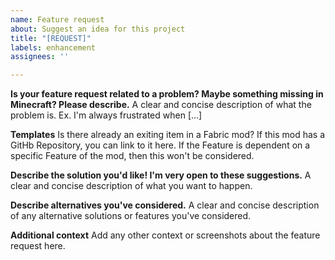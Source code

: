 ```yaml
---
name: Feature request
about: Suggest an idea for this project
title: "[REQUEST]"
labels: enhancement
assignees: ''

---
```


**Is your feature request related to a problem? Maybe something missing in Minecraft? Please describe.**
A clear and concise description of what the problem is. Ex. I'm always frustrated when [...]

**Templates**
Is there already an exiting item in a Fabric mod? If this mod has a GitHb Repository, you can link to it here. If the Feature is dependent on a specific Feature of the mod, then this won't be considered.

**Describe the solution you'd like! I'm very open to these suggestions.**
A clear and concise description of what you want to happen.

**Describe alternatives you've considered.**
A clear and concise description of any alternative solutions or features you've considered.

**Additional context**
Add any other context or screenshots about the feature request here.
